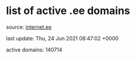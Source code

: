 # list of active .ee domains

source: [internet.ee](https://internet.ee/domains/ee-zone-file)

last update: Thu, 24 Jun 2021 08:47:02 +0000

active domains: 140714

